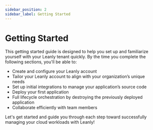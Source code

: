 ```yaml
---
sidebar_position: 2
sidebar_label: Getting Started
---
```


# Getting Started

This getting started guide is designed to help you set up and familiarize yourself with your Leanly tenant quickly. By the time you complete the following sections, you'll be able to:

- Create and configure your Leanly account
- Tailor your Leanly account to align with your organization’s unique needs
- Set up initial integrations to manage your application’s source code
- Deploy your first application
- Full lifecycle orchestration by destroying the previously deployed application
- Collaborate efficiently with team members

Let's get started and guide you through each step toward successfully managing your cloud workloads with Leanly!
